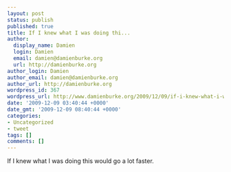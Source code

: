 ```yaml
---
layout: post
status: publish
published: true
title: If I knew what I was doing thi...
author:
  display_name: Damien
  login: Damien
  email: damien@damienburke.org
  url: http://damienburke.org
author_login: Damien
author_email: damien@damienburke.org
author_url: http://damienburke.org
wordpress_id: 367
wordpress_url: http://www.damienburke.org/2009/12/09/if-i-knew-what-i-was-doing-thi/
date: '2009-12-09 03:40:44 +0000'
date_gmt: '2009-12-09 08:40:44 +0000'
categories:
- Uncategorized
- tweet
tags: []
comments: []
---
```

<p>If I knew what I was doing this would go a lot faster.</p>
